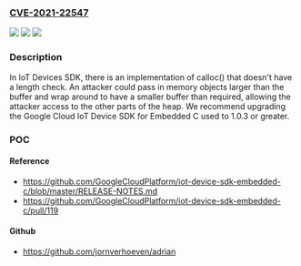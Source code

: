 ### [CVE-2021-22547](https://cve.mitre.org/cgi-bin/cvename.cgi?name=CVE-2021-22547)
![](https://img.shields.io/static/v1?label=Product&message=Google%20Cloud%20IoT%20Device%20SDK%20for%20Embedded%20C&color=blue)
![](https://img.shields.io/static/v1?label=Version&message=%3C%3D%201.0.2%20&color=brighgreen)
![](https://img.shields.io/static/v1?label=Vulnerability&message=CWE-120%20Buffer%20Overflow&color=brighgreen)

### Description

In IoT Devices SDK, there is an implementation of calloc() that doesn't have a length check. An attacker could pass in memory objects larger than the buffer and wrap around to have a smaller buffer than required, allowing the attacker access to the other parts of the heap. We recommend upgrading the Google Cloud IoT Device SDK for Embedded C used to 1.0.3 or greater.

### POC

#### Reference
- https://github.com/GoogleCloudPlatform/iot-device-sdk-embedded-c/blob/master/RELEASE-NOTES.md
- https://github.com/GoogleCloudPlatform/iot-device-sdk-embedded-c/pull/119

#### Github
- https://github.com/jornverhoeven/adrian

